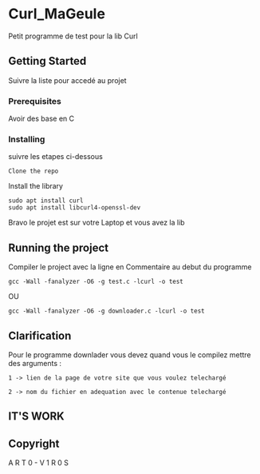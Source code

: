 # Curl_MaGeule

Petit programme de test pour la lib Curl

## Getting Started

Suivre la liste pour accedé au projet

### Prerequisites

Avoir des base en C

### Installing

suivre les etapes ci-dessous

```
Clone the repo
```

Install the library

```
sudo apt install curl
sudo apt install libcurl4-openssl-dev
```
Bravo le projet est sur votre Laptop et vous avez la lib

## Running the project

Compiler le project avec la ligne en Commentaire au debut du programme

```
gcc -Wall -fanalyzer -O6 -g test.c -lcurl -o test
```
OU
```
gcc -Wall -fanalyzer -O6 -g downloader.c -lcurl -o test
```

## Clarification

Pour le programme downlader vous devez quand vous le compilez mettre des arguments :

    1 -> lien de la page de votre site que vous voulez telechargé
  
    2 -> nom du fichier en adequation avec le contenue telechargé


## IT'S WORK


## Copyright

A R T 0 - V 1 R 0 S
